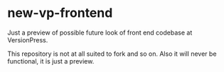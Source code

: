 # new-vp-frontend

Just a preview of possible future look of front end codebase at VersionPress.

This repository is not at all suited to fork and so on. Also it will never be functional, it is just a preview.
